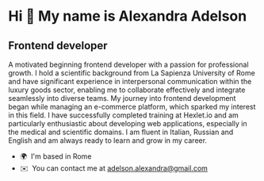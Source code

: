 Hi 👋 My name is Alexandra Adelson
==================================

Frontend developer
------------------

A motivated beginning frontend developer with a passion for professional growth. I hold a scientific background from La Sapienza University of Rome and have significant experience in interpersonal communication within the luxury goods sector, enabling me to collaborate effectively and integrate seamlessly into diverse teams. My journey into frontend development began while managing an e-commerce platform, which sparked my interest in this field. I have successfully completed training at Hexlet.io and am particularly enthusiastic about developing web applications, especially in the medical and scientific domains. I am fluent in Italian, Russian and English and am always ready to learn and grow in my career.

*   🌍  I'm based in Rome
*   ✉️  You can contact me at [adelson.alexandra@gmail.com](mailto:adelson.alexandra@gmail.com)
